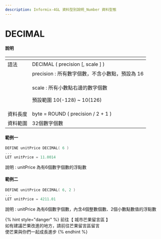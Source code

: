 ```yaml
---
description: Informix-4GL 資料型別說明_Number 資料型態
---
```


# DECIMAL

#### 說明

<table>
  <thead>
    <tr>
      <th style="text-align:left"></th>
      <th style="text-align:left"></th>
    </tr>
  </thead>
  <tbody>
    <tr>
      <td style="text-align:left">&#x8A9E;&#x6CD5;</td>
      <td style="text-align:left">DECIMAL ( precision [, scale ] )</td>
    </tr>
    <tr>
      <td style="text-align:left"></td>
      <td style="text-align:left">precision : &#x6240;&#x6709;&#x6578;&#x5B57;&#x500B;&#x6578;&#xFF0C;&#x4E0D;&#x542B;&#x5C0F;&#x6578;&#x9EDE;&#xFF0C;&#x9810;&#x8A2D;&#x70BA;
        16</td>
    </tr>
    <tr>
      <td style="text-align:left"></td>
      <td style="text-align:left">
        <p>scale : &#x6240;&#x6709;&#x5C0F;&#x6578;&#x9EDE;&#x53F3;&#x908A;&#x7684;&#x6578;&#x5B57;&#x500B;&#x6578;</p>
        <p>&#x9810;&#x8A2D;&#x7BC4;&#x570D; 10(-128) ~ 10(126)</p>
      </td>
    </tr>
    <tr>
      <td style="text-align:left">&#x8CC7;&#x6599;&#x9577;&#x5EA6;</td>
      <td style="text-align:left">byte = ROUND ( precision / 2 + 1 )</td>
    </tr>
    <tr>
      <td style="text-align:left">&#x8CC7;&#x6599;&#x7BC4;&#x570D;</td>
      <td style="text-align:left">32&#x500B;&#x6578;&#x5B57;&#x500B;&#x6578;</td>
    </tr>
  </tbody>
</table>

#### 範例一

```objectivec
DEFINE unitPrice DECIMAL( 6 )
...
LET unitPrice = 11.0014
```

說明 : unitPrice 為有6個數字個數的浮點數

#### 範例二

```objectivec
DEFINE unitPrice DECIMAL( 6, 2 )
...
LET unitPrice = 4211.01
```

說明 : unitPrice 為有6個數字個數，內含4個整數個數、2個小數點數值的浮點數

{% hint style="danger" %}
前往【 城市芒果留言區 】  
如有建議芒果改進的地方，請前往芒果留言區留言  
使芒果與你們一起成長進步
{% endhint %}

